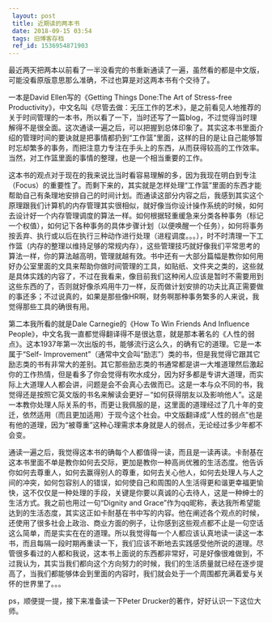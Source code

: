 ```yaml
---
 layout: post
 title: 近期读的两本书
 date: 2018-09-15 03:54
 tags: 旧博客存档
 ref_id: 1536954871903
---
```

最近两天把两本以前看了一半没看完的书重新通读了一遍，虽然看的都是中文版，可能没看原版意思那么准确，不过也算是对这两本书有个交待了。



一本是David Ellen写的《Getting Things Done:The Art of Stress-free
Productivity》，中文名叫《尽管去做：无压工作的艺术》，是之前看见人地推荐的关于时间管理的一本书，所以看了一下，当时还写了一篇blog，不过觉得当时理解得不是很全面。这次通读一遍之后，可以把握到总体印象了。其实这本书里面介绍的管理时间的要诀就是把事情都扔到“工作篮”里面，这样的目的是让自己能够暂时忘却繁多的事务，而把注意力专注在手头上的东西，从而获得较高的工作效率。当然，对工作篮里面的事情的整理，也是一个相当重要的工作。



这本书的观点对于现在的我来说比当时看容易理解的多，因为我现在明白到专注（Focus）的重要性了。而剩下来的，其实就是怎样处理“工作篮”里面的东西才能帮助自己有条理地安排自己的时间计划。而通读这部分内容之后，我感到其实这个原理跟我们计算机的内存管理其实很相似，就好像当你设计操作系统的时候，如何去设计好一个内存管理调度的算法一样。如何根据轻重缓急来分类各种事务（标记一个权值），如何记下各种事务的具体步骤计划（以便唤醒一个任务），如何将事务按丢弃、执行或以后在执行三种动作进行处理（进程调度。。。），时不时清理一下工作篮（内存的整理以维持足够的常规内存），这些管理技巧就好像我们平常思考的算法一样，你的算法越高明，管理就越有效。书中还有一大部分篇幅是教你如何用好办公室里面的文具来帮助你做时间管理的工具，如贴纸、文件夹之类的，这些就是具体实践的内容了，不过在我看来，像目前我们这种闲人应该是暂时不需要用到这些东西的了，否则就好像杀鸡用牛刀一样，反而做计划安排的功夫比真正需要做的事还多；不过说真的，如果是那些像HR啊，财务啊那种事务繁多的人来说，我觉得那些工具的确很有用。



第二本我所看的就是Dale Carnegie的《How To Win Friends And Influence
People》，中文名我一直都觉得翻译得不是很达意，就是那本著名的《人性的弱点》。这本1937年第一次出版的书，能够流行这么久，的确有它的道理。它是一本属于“Self-
Improvement”（通常中文会叫“励志”）类的书，但是我觉得它跟其它励志类的书有非常大的差别。其它那些励志类的书通常都是讲一大堆道理然后激起你的工作热情，但是看多了你会觉得有吹水成分，因为好多都是专讲大道理，而实际上大道理人人都会讲，问题是会不会真心去做而已。这是一本与众不同的书，我觉得还是按照它英文版的书名来解读会更好－“如何获得朋友以及影响他人”。这是一本教你处理人际关系的书，而更让我佩服的是，这里面的道理经过了几十年的变迁，依然适用（而且更加适用）于现今这个社会。中文版翻译成“人性的弱点”也是有他的道理，因为“被尊重”这种心理需求本身就是人的弱点，无论经过多少年都不会变。



通读一遍之后，我觉得这本书的确每个人都值得一读，而且是一读再读。卡耐基在这本书里面不单是教你如何去交际，更加是教你一种高尚优雅的生活态度。他告诉你如何去尊重人，如何去赢得别人的尊重，如何去关心他人，如何去处理人与人之间的冲突，如何包容别人的错误，如何使自己和周围的人生活得更和谐更幸福更愉快，这不仅仅是一种处理的手段，关键是你要以真诚的心去待人，这是一种绅士的生活方式。我之前也用过一句“Dignity
and
Grace”作为qq昵称，表达我所希望能达到的生活态度，其实这正如卡耐基在书中写的内容。他在阐述各个观点的时候，还使用了很多社会上政治、商业方面的例子，让你感到这些观点都不止是一句空话这么简单，而是实实在在的道理。所以我觉得每一个人都应该认真地读一读这一本书，而且每隔一段时期再重读一下，我们应该不断地去实践感受他所说的道理。尽管很多看过的人都和我说，这本书上面说的东西都非常好，可是好像很难做到，不过我认为，其实当我们都向这个方向努力的时候，我们的生活质量就已经在逐步提高了，当我们都能够体会到里面的内容时，我们就会处于一个周围都充满着爱与关怀的世界里了。。。





ps，顺便提一提，接下来准备读一下Peter Drucker的著作，好好认识一下这位大师。

